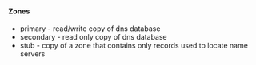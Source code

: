 #### Zones
- primary - read/write copy of dns database
- secondary - read only copy of dns database
- stub - copy of a zone that contains only records used to locate name servers
